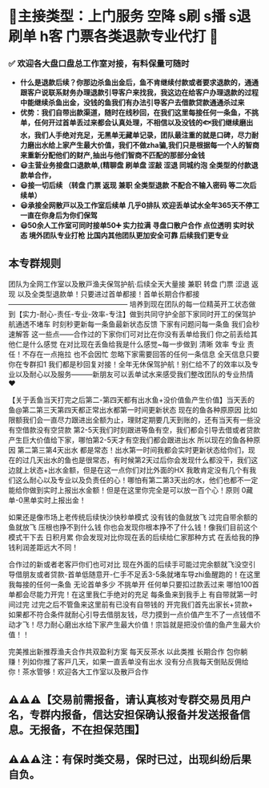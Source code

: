 # 📜主接类型：上门服务 空降 s刷 s播 s退 刷单 h客 门票各类退款专业代打 📖

### ✅ **欢迎各大盘口盘总工作室对接，有料保量可随时**
- **什么是退款后续？你那边杀鱼出金后，鱼不肯继续付款或者要求退款的，通通跟客户说联系财务办理退款引导客户来找我，我这边在给客户办理退款的过程中能继续杀鱼出金，没钱的鱼我们有办法引导客户去借款贷款通通杀过来**
- **优势：我们自带出款渠道，随时在线秒回，在我们这里每接任何一条鱼，不挑单，任何开过首单丢过来都会认真处理，不相信以及没钱的🐟我们继续磨出水，我们人手绝对充足，无黑单无藏单记录，团队最注重的就是口碑，尽力耐力磨出水给上家产生最大价值，我们不做zha骗,我们只是根据每一个人的智商来重新分配他们的财产,抽出与他们智商不匹配的那部分金钱**
- **😃主营业务接盘口退款单,(精聊盘 刷单盘 涩敲 涩退 同城约泡 全类型的付款退款单合作，**
- **😃接一切后续 （转盘 门票 返现 兼职 全类型退款 不配合不输入密码 等二次后续单）**
- **😃承接全网散戸以及工作室后续单 几乎0排队 欢迎丢单试水全年365天不停工 一直在你身后为你们保驾**
- **😃50余人工作室可同时接单50➕ 实力拉满 寻盘口散户合作 点位透明 实时状态 境外团队专业打枪 比国内其他团队更加安全可靠 后续我们更专业**


## 本专群规则

团队为全网工作室以及散戸渔夫保驾护航·后续全天大量接 兼职 转盘 门票 涩退 返现 以及全类型退款单！只要进过首单都接！首单长期合作都接
—————————————————
培养到现在团队的每一位精英开工状态做到【实力-耐心-责任-专业-效率-专注】做到共同守护全部下家同时开工的保驾护航通透不堵车 时刻秒更新每一条鱼最新状态反馈 下家有问题问每一条鱼 我们会秒速解答 这一些点——合作过的下家你们可对比在你没有丢单给我们 你之前丢给其他仁是什么感觉  在对比现在丢鱼给我是什么感觉~每一步做到 清晰 效率 专业 责任！不存在一点拖拉 也不会因忙  忽略下家需要回答的任何一条信息 全天信息只要你在专群扣1 我们都是秒回复对接！全年无休保驾护航！别仁给不了的效率以及专业以及耐心以及服务———新朋友可以丢单试水来感受我们整改团队的专业热情❤️

【关于丢鱼当天打完之后第二-第四天都有出水鱼+没价值鱼产生价值】当天丢的鱼@第二第三天第四天都正常出水都第一时间更新状态 现在的鱼各种原原因 比如限额我们会一直尽力跟进出全额为止，理财定期要几天到账的，还有当天有一些没有空借款没有空贷款 第2-5天我们时刻跟进等鱼有空，我们都会引导去借或者贷款 产生巨大价值给下家，哪怕第2-5天才有空我们都会跟进出水 所以现在的鱼各种原因 第二第三第4天出水 都是常态！出水第一时间我都会实时更新状态给你们，现在的过几天出水的鱼也是很常态，有时候第2天过后你会发现什么都没干，我们这边就上状态+出水金额，但是在这一点你们对比外面的HX 我敢肯定没有几个有我们这么耐心以及专业以及负责任的心！哪怕有第二第3天出的水，他们也都不一定能给你做到实时上报出水金额！但是在这里你完全是可以放一百个心！原则 0藏单-0黑单实时上报出金！

如果还是像市场上老传统后续快沙快秒单模式 没有钱的鱼就放飞 过完自带余额的鱼就放飞 压根也挣不到什么钱 你也会发现你根本挣不了什么钱！像我们目前这个模式干下去 日积月累 你会发现对比你现在丢的后续给仁家那种方式 在丢给我的挣钱利润差距远大不同！

合作过的新或者老客戸你们也可对比 现在外面的后续手可能过完余额就飞没空引导借朋友或者贷款-首单低随意开-仁手不足丢3-5条就堵车导zhi鱼醒跑的！在这里我每接的任何一条鱼 无论首单多少 不挑单开 任何单只要扣过款丢过来 哪怕100首单都会尽能力开完！在这里我仁手绝对的充足 每条鱼来到我手上 有自带就第一时间过完 过完之后不管鱼来这里前有已没有自带钱的 开完我们首先出家长+贷款+ 如果都不符合条件就耐心引导去借朋友钱，尽力摸到一点价值产生不了一点钱借不动才飞！尽力耐心磨出水给下家产生最大价值！宗旨就是把没价值的鱼产生最大价值！！

完美推出新推荐渔夫合作共双盈利方案 每天反茶水 以此类推 长期合作 包你躺赚！列如你推了客戸几天，如果一直丢单没有出水 没有分点我每天倒贴反佣给你！茶水管够！欢迎各大工作室以及散戸合作



## ⚠️⚠️⚠️【交易前需报备，请认真核对专群交易员用户名，专群内报备，信达安担保确认报备并发送报备信息。无报备，不在担保范围】

## ⚠️⚠️⚠️注：有保时类交易，保时已过，出现纠纷后果自负。
